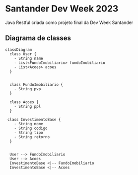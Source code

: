 # Santander Dev Week 2023
Java Restful criada como projeto final da Dev Week Santander

## Diagrama de classes
```mermaid
classDiagram
  class User {
    - String name
    - List<FundoImobiliario> fundoImobiliario
    - List<Acoes> acoes
  }

 
  class FundoImobiliario {
    - String pvp
  }

  class Acoes {
    - String ppl
  }

 class InvestimentoBase {
    - String nome
    - String codigo
    - String tipo
    - String retorno
  }


  User --> FundoImobiliario
  User --> Acoes
  InvestimentoBase <|-- FundoImobiliario
  InvestimentoBase <|-- Acoes
```
